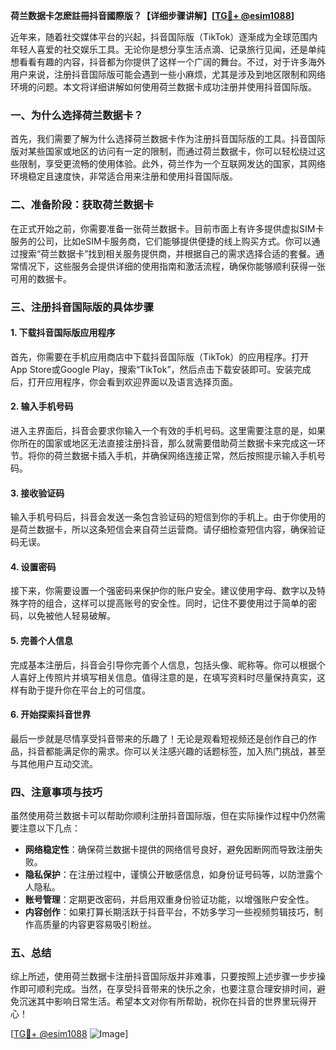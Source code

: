 **荷兰数据卡怎麽註冊抖音國際版？【详细步骤讲解】[[TG💪+ @esim1088](https://t.me/s/esim1088)]**

近年来，随着社交媒体平台的兴起，抖音国际版（TikTok）逐渐成为全球范围内年轻人喜爱的社交娱乐工具。无论你是想分享生活点滴、记录旅行见闻，还是单纯想看看有趣的内容，抖音都为你提供了这样一个广阔的舞台。不过，对于许多海外用户来说，注册抖音国际版可能会遇到一些小麻烦，尤其是涉及到地区限制和网络环境的问题。本文将详细讲解如何使用荷兰数据卡成功注册并使用抖音国际版。

### 一、为什么选择荷兰数据卡？

首先，我们需要了解为什么选择荷兰数据卡作为注册抖音国际版的工具。抖音国际版对某些国家或地区的访问有一定的限制，而通过荷兰数据卡，你可以轻松绕过这些限制，享受更流畅的使用体验。此外，荷兰作为一个互联网发达的国家，其网络环境稳定且速度快，非常适合用来注册和使用抖音国际版。

### 二、准备阶段：获取荷兰数据卡

在正式开始之前，你需要准备一张荷兰数据卡。目前市面上有许多提供虚拟SIM卡服务的公司，比如eSIM卡服务商，它们能够提供便捷的线上购买方式。你可以通过搜索“荷兰数据卡”找到相关服务提供商，并根据自己的需求选择合适的套餐。通常情况下，这些服务会提供详细的使用指南和激活流程，确保你能够顺利获得一张可用的数据卡。

### 三、注册抖音国际版的具体步骤

#### 1. 下载抖音国际版应用程序

首先，你需要在手机应用商店中下载抖音国际版（TikTok）的应用程序。打开App Store或Google Play，搜索“TikTok”，然后点击下载安装即可。安装完成后，打开应用程序，你会看到欢迎界面以及语言选择页面。

#### 2. 输入手机号码

进入主界面后，抖音会要求你输入一个有效的手机号码。这里需要注意的是，如果你所在的国家或地区无法直接注册抖音，那么就需要借助荷兰数据卡来完成这一环节。将你的荷兰数据卡插入手机，并确保网络连接正常，然后按照提示输入手机号码。

#### 3. 接收验证码

输入手机号码后，抖音会发送一条包含验证码的短信到你的手机上。由于你使用的是荷兰数据卡，所以这条短信会来自荷兰运营商。请仔细检查短信内容，确保验证码无误。

#### 4. 设置密码

接下来，你需要设置一个强密码来保护你的账户安全。建议使用字母、数字以及特殊字符的组合，这样可以提高账号的安全性。同时，记住不要使用过于简单的密码，以免被他人轻易破解。

#### 5. 完善个人信息

完成基本注册后，抖音会引导你完善个人信息，包括头像、昵称等。你可以根据个人喜好上传照片并填写相关信息。值得注意的是，在填写资料时尽量保持真实，这样有助于提升你在平台上的可信度。

#### 6. 开始探索抖音世界

最后一步就是尽情享受抖音带来的乐趣了！无论是观看短视频还是创作自己的作品，抖音都能满足你的需求。你可以关注感兴趣的话题标签，加入热门挑战，甚至与其他用户互动交流。

### 四、注意事项与技巧

虽然使用荷兰数据卡可以帮助你顺利注册抖音国际版，但在实际操作过程中仍然需要注意以下几点：

- **网络稳定性**：确保荷兰数据卡提供的网络信号良好，避免因断网而导致注册失败。
- **隐私保护**：在注册过程中，谨慎公开敏感信息，如身份证号码等，以防泄露个人隐私。
- **账号管理**：定期更改密码，并启用双重身份验证功能，以增强账户安全性。
- **内容创作**：如果打算长期活跃于抖音平台，不妨多学习一些视频剪辑技巧，制作高质量的内容更容易吸引粉丝。

### 五、总结

综上所述，使用荷兰数据卡注册抖音国际版并非难事，只要按照上述步骤一步步操作即可顺利完成。当然，在享受抖音带来的快乐之余，也要注意合理安排时间，避免沉迷其中影响日常生活。希望本文对你有所帮助，祝你在抖音的世界里玩得开心！

[[TG💪+ @esim1088](https://t.me/s/esim1088) ![Image](https://i.postimg.cc/4NQfJmqS/Snipaste-2025-05-13-00-14-12.png)]